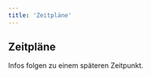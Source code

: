 ```yaml
---
title: 'Zeitpläne'
---
```



Zeitpläne
---------

Infos folgen zu einem späteren Zeitpunkt.
